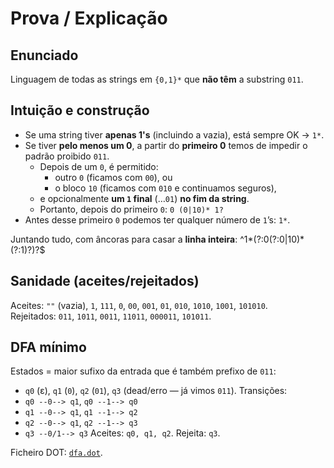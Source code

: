 # Prova / Explicação

## Enunciado
Linguagem de todas as strings em `{0,1}*` que **não têm** a substring `011`.

## Intuição e construção
- Se uma string tiver **apenas 1's** (incluindo a vazia), está sempre OK → `1*`.
- Se tiver **pelo menos um 0**, a partir do **primeiro 0** temos de impedir o padrão proibido `011`.
  - Depois de um `0`, é permitido:
    - outro `0` (ficamos com `00`), ou
    - o bloco `10` (ficamos com `010` e continuamos seguros),
  - e opcionalmente **um `1` final** (…`01`) **no fim da string**.
  - Portanto, depois do primeiro `0`: `0 (0|10)* 1?`
- Antes desse primeiro `0` podemos ter qualquer número de `1`’s: `1*`.

Juntando tudo, com âncoras para casar a **linha inteira**: ^1*(?:0(?:0|10)*(?:1)?)?$


## Sanidade (aceites/rejeitados)
Aceites: `""` (vazia), `1`, `111`, `0`, `00`, `001`, `01`, `010`, `1010`, `1001`, `101010`.  
Rejeitados: `011`, `1011`, `0011`, `11011`, `000011`, `101011`.

## DFA mínimo
Estados = maior sufixo da entrada que é também prefixo de `011`:
- `q0` (ε), `q1` (`0`), `q2` (`01`), `q3` (dead/erro — já vimos `011`).
Transições:
- `q0 --0--> q1`, `q0 --1--> q0`
- `q1 --0--> q1`, `q1 --1--> q2`
- `q2 --0--> q1`, `q2 --1--> q3`
- `q3 --0/1--> q3`
Aceites: `q0, q1, q2`. Rejeita: `q3`.

Ficheiro DOT: [`dfa.dot`](./dfa.dot).

